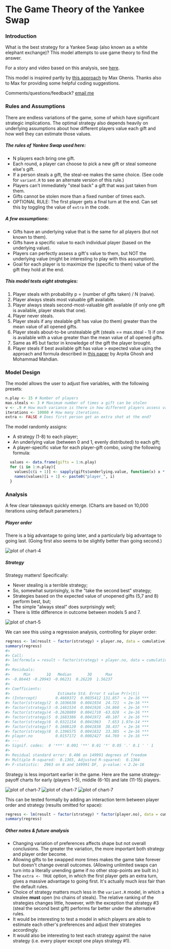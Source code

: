 # The Game Theory of the Yankee Swap

### Introduction
What is the best strategy for a Yankee Swap (also known as a white elephant exchange)? This model attempts to use game theory to find the answer.

For a story and video based on this analysis, see [here](http://fivethirtyeight.com/features/white-elephant-yankee-swap-game-theory).

This model is inspired partly by [this approach](https://github.com/analyzestuff/posts/blob/master/white_elephant/white_elephant.R) by Max Ghenis. Thanks also to Max for providing some helpful coding suggestions.

Comments/questions/feedback? [email me](mailto:ben.casselman@fivethirtyeight.com)

### Rules and Assumptions
There are endless variations of the game, some of which have significant strategic implications. The optimal strategy also depends heavily on underlying assumptions about how different players value each gift and how well they can estimate those values.

##### The rules of Yankee Swap used here:
- N players each bring one gift.
- Each round, a player can choose to pick a new gift or steal someone else's gift.
- If a person steals a gift, the steal-ee makes the same choice. (See code for `variant.R` to see an alternate version of this rule.)
- Players can't immediately "steal back" a gift that was just taken from them.
- Gifts cannot be stolen more than a fixed number of times each.
- OPTIONAL RULE: The first player gets a final turn at the end. Can set this by toggling the value of `extra` in the code.

##### A few assumptions:
- Gifts have an underlying value that is the same for all players (but not known to them).
- Gifts have a specific value to each individual player (based on the underlying value).
- Players can perfectly assess a gift's value to them, but NOT the underlying value (might be interesting to play with this assumption).
- Goal for each player is to maximize the (specific to them) value of the gift they hold at the end.

##### This model tests eight strategies:
1. Player steals with probability p = (number of gifts taken) / N (naive).
2. Player always steals most valuable gift available.
3. Player always steals second-most-valuable gift available (if only one gift is available, player steals that one).
4. Player never steals.
5. Player steals if any stealable gift has value (to them) greater than the mean value of all opened gifts.
6. Player steals about-to-be unstealable gift (steals == max.steal - 1) if one is available with a value greater than the mean value of all opened gifts.
7. Same as #5 but factor in knowledge of the gift the player brought.
8. Player steals if best available gift has value > expected value using the approach and formula described in [this paper](http://www.arpitaghosh.com/papers/gift1.pdf) by Arpita Ghosh and Mohammad Mahdian. 

### Model Design
The model allows the user to adjust five variables, with the following presets:


```r
n.play <- 15 # Number of players
max.steals <- 3 # Maximum number of times a gift can be stolen
v <- .9 # How much variance is there in how different players assess value of gifts?
iterations <- 10000 # How many iterations.
extra <- FALSE # Does first person get an extra shot at the end?
```

The model randomly assigns:

- A strategy (1-8) to each player;
- An underlying value (between 0 and 1, evenly distributed) to each gift;
- A player-specific value for each player-gift combo, using the following formula:

```r
  values <- data.frame(gifts = 1:n.play)
  for (i in 1:n.play){
    values[c(i + 1)] <- sapply(gifts$underlying.value, function(x) x * runif(1, min= 1 - v, max = 1 + v))
    names(values)[i + 1] <- paste0("player_", i)
  }
```


### Analysis
A few clear takeaways quickly emerge. (Charts are based on 10,000 iterations using default parameters.)

##### Player order
There is a big advantage to going later, and a particularly big advantage to going last. (Going first also seems to be slightly better than going second.)

![plot of chart-4](README-chart-4-1.png) 

##### Strategy
Strategy matters! Specifically:

- Never stealing is a terrible strategy;
- So, somewhat surprisingly, is the "take the second best" strategy;
- Strategies based on the expected value of unopened gifts (5,7 and 8) perform best, but;
- The simple "always steal" does surprisingly well;
- There is little difference in outcome between models 5 and 7.

![plot of chart-5](README-chart-5-1.png) 

We can see this using a regression analysis, controlling for player order:

```r
regress <- lm(result ~ factor(strategy) + player.no, data = cumulative)
summary(regress)
#> 
#> Call:
#> lm(formula = result ~ factor(strategy) + player.no, data = cumulative)
#> 
#> Residuals:
#>      Min       1Q   Median       3Q      Max 
#> -0.86443 -0.29943 -0.06231  0.26220  1.56237 
#> 
#> Coefficients:
#>                     Estimate Std. Error t value Pr(>|t|)    
#> (Intercept)        0.4669372  0.0035412 131.857  < 2e-16 ***
#> factor(strategy)2  0.1036638  0.0041934  24.721  < 2e-16 ***
#> factor(strategy)3 -0.1461534  0.0041926 -34.860  < 2e-16 ***
#> factor(strategy)4 -0.2628889  0.0041710 -63.028  < 2e-16 ***
#> factor(strategy)5  0.1683386  0.0041972  40.107  < 2e-16 ***
#> factor(strategy)6  0.0321154  0.0041963   7.653 1.97e-14 ***
#> factor(strategy)7  0.1608120  0.0041838  38.437  < 2e-16 ***
#> factor(strategy)8  0.1396575  0.0041832  33.385  < 2e-16 ***
#> player.no          0.0157172  0.0002427  64.769  < 2e-16 ***
#> ---
#> Signif. codes:  0 '***' 0.001 '**' 0.01 '*' 0.05 '.' 0.1 ' ' 1
#> 
#> Residual standard error: 0.406 on 149991 degrees of freedom
#> Multiple R-squared:  0.1365,	Adjusted R-squared:  0.1364 
#> F-statistic:  2963 on 8 and 149991 DF,  p-value: < 2.2e-16
```

Strategy is less important earlier in the game. Here are the same strategy-payoff charts for early (players 1-5), middle (6-10) and late (11-15) players.

![plot of chart-7](README-chart-7-1.png) ![plot of chart-7](README-chart-7-2.png) ![plot of chart-7](README-chart-7-3.png) 

This can be tested formally by adding an interaction term between player order and strategy (results omitted for space):

```r
regress <- lm(result ~ factor(strategy) * factor(player.no), data = cumulative)
summary(regress)
```


##### Other notes & future analysis
- Changing variation of preferences affects shape but not overall conclusions. The greater the variation, the more important both strategy and player order become.
- Allowing gifts to be swapped more times makes the game take forever but doesn't change overall outcomes. (Allowing unlimited swaps can turn into a literally unending game if no other stop-points are built in.)
- The `extra <- TRUE` option, in which the first player gets an extra turn, gives a massive advantage to going first. It's actually much *less* fair than the default rules.
- Choice of strategy matters much less in the `variant.R` model, in which a stealee **must** open (no chains of steals). The relative ranking of the strategies changes little, however, with the exception that strategy #3 (steal the second best gift) performs far better under the alternative rules.
- It would be interesting to test a model in which players are able to estimate each other's preferences and adjust their strategies accordingly.
- It would also be interesting to test each strategy against the naive strategy (i.e. every player except one plays strategy #1).
